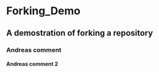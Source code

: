# Forking_Demo
## A demostration of forking a repository
### Andreas comment
#### Andreas comment 2
